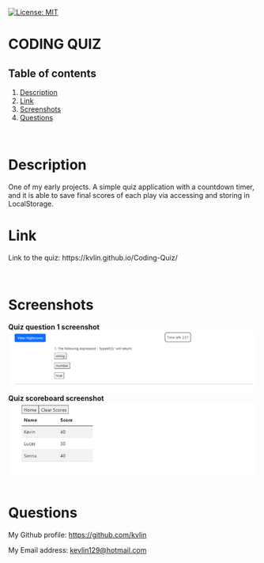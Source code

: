 [![License: MIT](https://img.shields.io/badge/License-MIT-yellow.svg)](https://opensource.org/licenses/MIT)

<h1>CODING QUIZ</h1>
<!-- Table of content -->
<h2>Table of contents</h2>

1. [Description](#Description)
2. [Link](#Link)
3. [Screenshots](#Screenshots)
4. [Questions](#Questions) 


<br>

<h1>Description</h1>
<p>One of my early projects. A simple quiz application with a countdown timer, and it is able to save final scores of each play via accessing and storing in LocalStorage.</p>
<h1>Link</h1>
<p>Link to the quiz: https://kvlin.github.io/Coding-Quiz/</p>
<br>
<h1>Screenshots</h1>
<strong>Quiz question 1 screenshot</strong>
<img src="./assets/images/question-scrshot.PNG" alt="Question 1 screenshot">
<br>
<strong>Quiz scoreboard screenshot</strong>
<img src="./assets/images/scoreboard-scrshot.PNG" alt="Scoreboard screenshot">
<br>
<br>
<h1>Questions</h1>
<p><span>My Github profile: </span><a href="https://github.com/kvlin" class="col-12">https://github.com/kvlin</a></p>
<p><span>My Email address: </span><a href = "mailto: kevlin129@hotmail.com">kevlin129@hotmail.com</a></p>
</p>
  